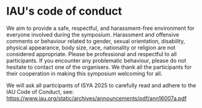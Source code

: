 # IAU's code of conduct

We aim to provide a safe, respectful, and harassment-free environment for everyone involved during the symposium. Harassment and offensive comments or behaviour related to gender, sexual orientation, disability, physical appearance, body size, race, nationality or religion are not considered appropriate. Please be professional and respectful to all participants. If you encounter any problematic behaviour, please do not hesitate to contact one of the organisers. We thank all the participants for their cooperation in making this symposium welcoming for all.

We will ask all participants of ISYA 2025 to carefully read and adhere to the IAU Code of Conduct, see: https://www.iau.org/static/archives/announcements/pdf/ann16007a.pdf
